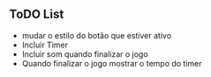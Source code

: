 ## ToDO List

* mudar o estilo do botão que estiver ativo
* Incluir Timer
* Incluir som quando finalizar o jogo
* Quando finalizar o jogo mostrar o tempo do timer